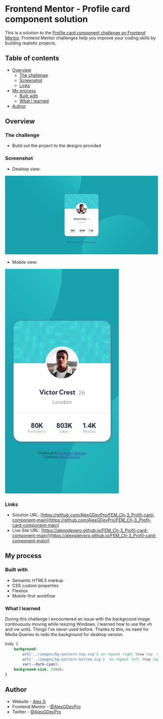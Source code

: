 # Frontend Mentor - Profile card component solution

This is a solution to the [Profile card component challenge on Frontend Mentor](https://www.frontendmentor.io/challenges/profile-card-component-cfArpWshJ). Frontend Mentor challenges help you improve your coding skills by building realistic projects. 

## Table of contents

- [Overview](#overview)
  - [The challenge](#the-challenge)
  - [Screenshot](#screenshot)
  - [Links](#links)
- [My process](#my-process)
  - [Built with](#built-with)
  - [What I learned](#what-i-learned)
- [Author](#author)


## Overview

### The challenge

- Build out the project to the designs provided

### Screenshot
- Desktop view:

![](./screenshots/desktop-view.png)

- Mobile view:

![](./screenshots/mobile-view.png)


### Links

- Solution URL: [https://github.com/AlexGDevPro/FEM_Ch-3_Profil-card-component-main](https://github.com/AlexGDevPro/FEM_Ch-3_Profil-card-component-main)
- Live Site URL: [https://alexgdevpro.github.io/FEM_Ch-3_Profil-card-component-main/](https://alexgdevpro.github.io/FEM_Ch-3_Profil-card-component-main/)

## My process

### Built with

- Semantic HTML5 markup
- CSS custom properties
- Flexbox
- Mobile-first workflow

### What I learned

During this challenge I encountered an issue with the background image continuously moving while resizing Windows.
I learned how to use the vh and vw units.
Things I've never used before.
Thanks to this, no need for Media Queries to redo the background for desktop version.

```css
body {
    background: 
        url('../images/bg-pattern-top.svg') no-repeat right 50vw top -50vh,
        url('../images/bg-pattern-bottom.svg')  no-repeat left 50vw top 50vh,
        var(--dark-cyan);
    background-size: 100vh;
}
```

## Author

- Website - [Alex G](https://alexgdevpro.github.io/)
- Frontend Mentor - [@AlexGDevPro](https://www.frontendmentor.io/profile/AlexGDevPro)
- Twitter - [@AlexGDevPro](https://twitter.com/AlexGDevPro)
